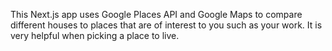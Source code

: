 This Next.js app uses Google Places API and Google Maps to compare different houses to places that are of interest to you such as your work. It is very helpful when picking a place to live.
